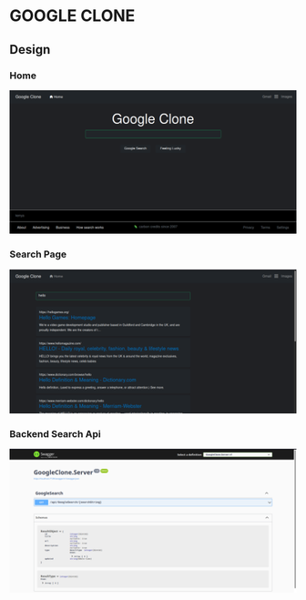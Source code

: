 # GOOGLE CLONE

## Design

### Home

![Home](/images/home.png)

### Search Page

![Search page](/images/search-page.png)

### Backend Search Api

![Search Api](/images/backend-api.png)
